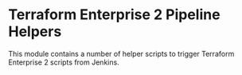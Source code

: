# Terraform Enterprise 2 Pipeline Helpers

This module contains a number of helper scripts to trigger Terraform Enterprise 2 scripts from Jenkins.

